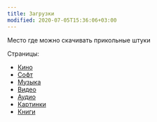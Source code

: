 ```yaml
---
title: Загрузки
modified: 2020-07-05T15:36:06+03:00
---
```


Место где можно скачивать прикольные штуки

Страницы:
* [Кино](./kino.md)
* [Софт](./soft.md)
* [Музыка](./music.md)
* [Видео](./video.md)
* [Аудио](./audio.md)
* [Картинки](./images.md)
* [Книги](/dl/books.md)